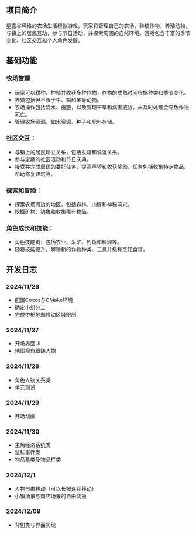 ## 项目简介

星露谷风格的农场生活模拟游戏。玩家将管理自己的农场，种植作物，养殖动物，与镇上的居民互动，参与节日活动，并探索周围的自然环境。游戏包含丰富的季节变化、社区交互和个人角色发展。

## 基础功能

### 农场管理
- 玩家可以耕种、种植并收获多种作物，作物的成熟时间根据种类和季节变化。
- 养殖包括但不限于牛、鸡和羊等动物。
- 农场操作包括浇水、施肥，以及管理干旱和病害威胁，未及时处理会导致作物死亡。
- 管理农场资源，如水资源、种子和肥料存储。
### 社区交互：
- 与镇上的居民建立关系，包括友谊和浪漫关系。
- 参与定期的社区活动和节日庆典。
- 接受并完成居民的委托任务，提高声望和收获奖励，任务包括收集特定物品、帮助修复建筑等。
### 探索和冒险：
- 探索农场周边的地区，包括森林、山脉和神秘洞穴。
- 挖掘矿物、钓鱼和收集稀有物品。
### 角色成长和技能：
- 角色技能树，包括农业、采矿、钓鱼和料理等。
- 随着技能提升，解锁新的作物种类、工具升级和烹饪食谱。

## 开发日志

### 2024/11/26
* 配置Cocos与CMake环境
* 确定小组分工
* 完成中枢地图移动区域限制

### 2024/11/27
* 开场界面UI
* 地图视角跟随人物

### 2024/11/28
* 角色人物关系类
* 单元测试

### 2024/11/29
* 开场动画

### 2024/11/30
* 主角经济系统类
* 鼠标事件类
* 物品基类及物品栏类

### 2024/12/1
* 人物自由移动（可以长按连续移动）
* 小镇场景与商店场景的自由切换

### 2024/12/09
* 背包类与界面实现
